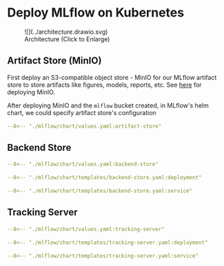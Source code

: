 # Deploy MLflow on Kubernetes

<figure markdown="span">
    ![](../architecture.drawio.svg)
  <figcaption>Architecture (Click to Enlarge)</figcaption>
</figure>


## Artifact Store (MinIO)

First deploy an S3-compatible object store - MinIO for our MLflow artifact store to store artifacts like figures, models, reports, etc. See [here](../minio/deployment.md) for deploying MinIO.

After deploying MinIO and the `mlflow` bucket created, in MLflow's helm chart, we could specify artifact store's configuration

```yaml linenums="1" title="values.yaml"
--8<-- "./mlflow/chart/values.yaml:artifact-store"
```

## Backend Store

```yaml linenums="1" title="values.yaml"
--8<-- "./mlflow/chart/values.yaml:backend-store"
```

```yaml linenums="1" title="backend-store.yaml"
--8<-- "./mlflow/chart/templates/backend-store.yaml:deployment"
```

```yaml linenums="1" title="backend-store.yaml"
--8<-- "./mlflow/chart/templates/backend-store.yaml:service"
```

## Tracking Server

```yaml linenums="1" title="values.yaml"
--8<-- "./mlflow/chart/values.yaml:tracking-server"
```

```yaml linenums="1" title="tracking-server.yaml"
--8<-- "./mlflow/chart/templates/tracking-server.yaml:deployment"
```

```yaml linenums="1" title="tracking-server.yaml"
--8<-- "./mlflow/chart/templates/tracking-server.yaml:service"
```
